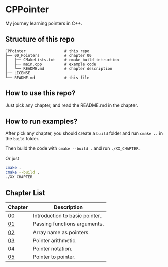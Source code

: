 # CPPointer

My journey learning pointers in C++.

## Structure of this repo

```
CPPointer                 # this repo
├── 00_Pointers           # chapter 00
│   ├── CMakeLists.txt    # cmake build intruction
│   ├── main.cpp          # example code
│   └── README.md         # chapter description
├── LICENSE
└── README.md             # this file
```

## How to use this repo?

Just pick any chapter, and read the README.md in the chapter.

## How to run examples?

After pick any chapter, you should create a `build` folder and run `cmake ..` in the `build` folder.

Then build the code with `cmake --build .` and run `./XX_CHAPTER`.

Or just

```bash
cmake .
cmake --build .
./XX_CHAPTER
```

## Chapter List

| Chapter                              | Description                    |
| ------------------------------------ | ------------------------------ |
| [00](00_Pointers/README.md)          | Introduction to basic pointer. |
| [01](01_PassingBy/README.md)         | Passing functions arguments.   |
| [02](02_PointerArray/README.md)      | Array name as pointers.        |
| [03](03_PointerArithmetic/README.md) | Pointer arithmetic.            |
| [04](04_PointerNotation/README.md)   | Pointer notation.              |
| [05](05_PointerToPointer/README.md)  | Pointer to pointer.            |
